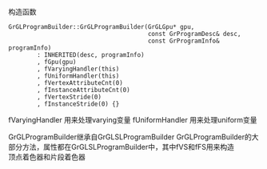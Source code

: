 构造函数
```
GrGLProgramBuilder::GrGLProgramBuilder(GrGLGpu* gpu,
                                       const GrProgramDesc& desc,
                                       const GrProgramInfo& programInfo)
        : INHERITED(desc, programInfo)
        , fGpu(gpu)
        , fVaryingHandler(this)
        , fUniformHandler(this)
        , fVertexAttributeCnt(0)
        , fInstanceAttributeCnt(0)
        , fVertexStride(0)
        , fInstanceStride(0) {}
```

fVaryingHandler 用来处理varying变量
fUniformHandler 用来处理uniform变量

GrGLProgramBuilder继承自GrGLSLProgramBuilder
GrGLProgramBuilder的大部分方法，属性都在GrGLSLProgramBuilder中，其中fVS和fFS用来构造  
顶点着色器和片段着色器